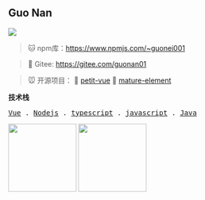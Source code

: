 ## Guo Nan

![](https://visitor-badge.glitch.me/badge?page_id=albinguo.albinguo)
<!--emoji库： https://gist.github.com/rxaviers/7360908#file-gistfile1-md-->

> :cat: npm库：https://www.npmjs.com/~guonei001

> :dog: Gitee: https://gitee.com/guonan01

> :mouse: 开源项目： 🌻 <a href="https://github.com/AlbinGuo/petit-vue">petit-vue</a> 🚀 <a href="https://github.com/AlbinGuo/mature-element">mature-element</a> 

**技术栈**  
<p align="left">
     <samp>
       <a href="javasript:;">Vue</a> .
       <a href="javasript:;">Nodejs</a> .
       <a href="javasript:;">typescript</a> .
       <a href="javasript:;">javascript</a> . 
       <a href="javasript:;">Java</a> 
     </samp>
</p>
<!-- </p>
<p align="left">
  <samp>
       <a href="javasript:;">SpringBoot</a> .
       <a href="javasript:;">Docker</a> .
       <a href="javasript:;">Nginx</a> .
       <a href="javasript:;">Koa~Express~Sails</a> .
       <a href="javasript:;">javascript</a> .
       <a href="javasript:;">Uniapp</a> .
  </samp>
</p> -->



<!-- - 🌱 I’m currently learning and sharing on my [jiangsongyang-blog](https://jiangsongyang.github.io/) welcome~  -->
<!-- - 📁 掘金社区 : [大阿阳](https://juejin.cn/user/149189314752910) -->

<div style='float:left'>
     <img align="" height="137px" src="https://github-readme-stats.vercel.app/api?username=albinguo&hide_title=true&hide_border=true&show_icons=true&include_all_commits=true&line_height=21&bg_color=0,FFFC6C,FFD479,FFFC70,73FA79&theme=graywhite&locale=cn" />
     <img align="" height="137px" src="https://github-readme-stats.vercel.app/api/top-langs/?username=albinguo&hide_title=true&hide_border=true&layout=compact&bg_color=0,73FA79,73FDFF,D783FF&theme=graywhite&locale=cn&card_width=240" />
</div >

<!--START_SECTION:waka-->

<!--END_SECTION:waka-->
